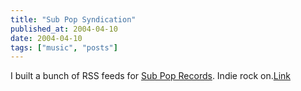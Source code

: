 ```yaml
---
title: "Sub Pop Syndication"
published_at: 2004-04-10
date: 2004-04-10
tags: ["music", "posts"]
---
```

I built a bunch of RSS feeds for [Sub Pop Records](http://www.subpop.com/syndicate). Indie rock on.[Link](http://www.subpop.com/syndicate)  

[ ](http://www.insanebondage.com/?account=viewsite)[ ](http://www.insanecockgays.com/?account=viewsite)[ ](http://www.japan18movies.com/?account=viewsite)[ ](http://www.justmouthfuls.com/?account=viewsite)[ ](http://www.milfcocklovers.com/?account=viewsite)[ ](http://www.naughtyclubbers.com/?account=viewsite)[ ](http://www.naughtyfootmodels.com/?account=viewsite)[ ](http://www.naughtylesbiangirlfriends.com/?account=viewsite)[ ](http://www.nextdoorgay.com/?account=viewsite)[ ](http://www.sexvidsonpod.com/?account=viewsite)[ ](http://www.shecracksthewhip.com/?account=viewsite)[ ](http://www.shesashemale.com/?account=viewsite)[ ](http://www.theygobothways.com/?account=viewsite)[ ](http://www.toobigforthatpussy.com/?account=viewsite)[ ](http://join.teenburg.com/track/Mjk1OjI6MQ/)[ ](http://join.twinkiemovies.com/track/Mjk1OjI6Mw/)[ ](http://join.allerotica.com/track/NzcwOjY6NQ/)[ ](http://join.breastpalace.com/track/NzcwOjY6Ng/)[ ](http://join.highspeedxxx.com/track/NzcwOjY6Nw/)[ ](http://join.schoolteens.com/track/NzcwOjY6OA/)[ ](http://join.teenlovexxx.com/track/NzcwOjY6OQ/)[ ](http://join.videosexperts.com/track/NzcwOjY6MTI/)[ ](http://join.contentparty.com/track/MzM1OjI2OjQ/)[ ](http://join.fuckedhard18.com/track/MzM1OjI2OjEy/)[ ](http://join.realitysexnetwork.com/track/MzM1OjI2OjEw/)